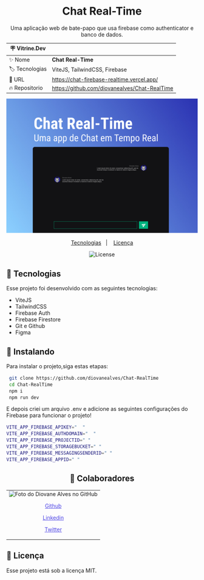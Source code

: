 <h1 align="center"> Chat Real-Time </h1>

<p align="center">Uma aplicação web de bate-papo que usa firebase como authenticator e banco de dados.</p>

| :placard: Vitrine.Dev |                                               |
| --------------------- | --------------------------------------------- |
| :sparkles: Nome       | **Chat Real-Time**                            |
| :label: Tecnologias   | ViteJS, TailwindCSS, Firebase                 |
| :rocket: URL          | https://chat-firebase-realtime.vercel.app/    |
| :fire: Repositorio    | https://github.com/diovanealves/Chat-RealTime |

![](./public/preview.jpg#vitrinedev)

<p align="center">
  <a href="#-tecnologias">Tecnologias</a>&nbsp;&nbsp;&nbsp;|&nbsp;&nbsp;&nbsp;
  <a href="#memo-licença">Licença</a>
</p>

<p align="center">
  <img alt="License" src="https://img.shields.io/static/v1?label=license&message=MIT&color=49AA26&labelColor=000000">
</p>

## 🚀 Tecnologias

Esse projeto foi desenvolvido com as seguintes tecnologias:

- ViteJS
- TailwindCSS
- Firebase Auth
- Firebase Firestore
- Git e Github
- Figma

## 🚀 Instalando

Para instalar o projeto,siga estas etapas:

```sh
 git clone https://github.com/diovanealves/Chat-RealTime
 cd Chat-RealTime
 npm i
 npm run dev
```

E depois criei um arquivo .env e adicione as seguintes configurações do Firebase para funcionar o projeto!

```sh
VITE_APP_FIREBASE_APIKEY="  "
VITE_APP_FIREBASE_AUTHDOMAIN="  "
VITE_APP_FIREBASE_PROJECTID=" "
VITE_APP_FIREBASE_STORAGEBUCKET=" "
VITE_APP_FIREBASE_MESSAGINGSENDERID=" "
VITE_APP_FIREBASE_APPID=" "
```

<h2 align="center">🤝 Colaboradores</h2>
<table>
  <tr>
    <td>
        <img src="https://avatars.githubusercontent.com/u/87160050?v=4" width="100px;" alt="Foto do Diovane Alves no GitHub"/>
            <a href="https://github.com/diovanealves" style="color:#4f46e5" align="center">
                <p>Github</p>
            </a>
            <a href="https://www.linkedin.com/in/diovane-alves-de-oliveira-5320a0217/" style="color:#4f46e5" align="center">
                <p>Linkedin</p>
            </a>
            <a href="https://twitter.com/deluxyfps" style="color:#4f46e5" align="center">
                <p>Twitter</p>
            </a>
    </td>
  </tr>
</table>

## 📝 Licença

Esse projeto está sob a licença MIT.

